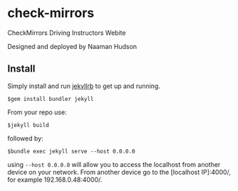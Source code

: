 
# check-mirrors
CheckMirrors Driving Instructors Webite

Designed and deployed by Naaman Hudson

## Install

Simply install and run [jekyllrb](https://jekyllrb.com/) to get up and running.

    $gem install bundler jekyll

From your repo use:

    $jekyll build

followed by:

    $bundle exec jekyll serve --host 0.0.0.0
using `--host 0.0.0.0` will allow you to access the localhost from another device on your network. From another device go to the [localhost IP]:4000/, for example 192.168.0.48:4000/.
